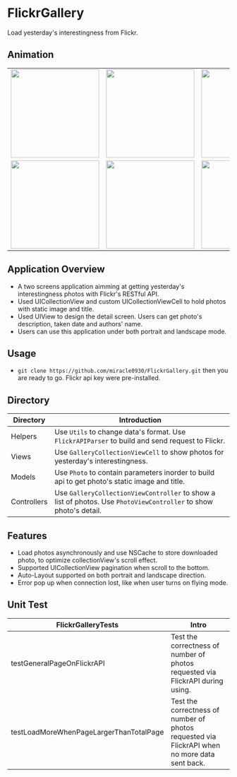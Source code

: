 # FlickrGallery
Load yesterday's interestingness from Flickr.

## Animation

<table style="width:100%">
    <tr>
        <td><img src = "https://github.com/miracle0930/FlickrGallery/blob/master/screenshots/portrait5s.gif" width = "200"/></td>
        <td><img src = "https://github.com/miracle0930/FlickrGallery/blob/master/screenshots/portrait8P.gif" width = "200"/></td>
        <td><img src = "https://github.com/miracle0930/FlickrGallery/blob/master/screenshots/portraitX.gif" width = "200"/></td>
        <td><img src = "https://github.com/miracle0930/FlickrGallery/blob/master/screenshots/portrait6s.gif" width = "200"/></td>
    </tr>
    <tr>
        <td><img src = "https://github.com/miracle0930/FlickrGallery/blob/master/screenshots/landscape5s.gif" width = "200"/></td>
        <td><img src = "https://github.com/miracle0930/FlickrGallery/blob/master/screenshots/landscape8P.gif" width = "200"/></td>
        <td><img src = "https://github.com/miracle0930/FlickrGallery/blob/master/screenshots/landscapeX.gif" width = "200"/></td>
        <td><img src = "https://github.com/miracle0930/FlickrGallery/blob/master/screenshots/landscape6s.gif" width = "200"/></td>
    </tr>
</table>

## Application Overview
- A two screens application aimming at getting yesterday's interestingness photos with Flickr's RESTful API. 
- Used UICollectionView and custom UICollectionViewCell to hold photos with static image and title.
- Used UIView to design the detail screen. Users can get photo's description, taken date and authors' name.
- Users can use this application under both portrait and landscape mode.

## Usage
- `git clone https://github.com/miracle0930/FlickrGallery.git` then you are ready to go. Flickr api key were pre-installed.


## Directory
Directory | Introduction
---|---
Helpers | Use `Utils` to change data's format. Use `FlickrAPIParser` to build and send request to Flickr.
Views | Use `GalleryCollectionViewCell` to show photos for yesterday's interestingness.
Models | Use `Photo` to contain parameters inorder to build api to get photo's static image and title.
Controllers | Use `GalleryCollectionViewController` to show a list of photos. Use `PhotoViewController` to show photo's detail.

## Features
- Load photos asynchronously and use NSCache to store downloaded photo, to optimize collectionView's scroll effect.
- Supported UICollectionView pagination when scroll to the bottom.
- Auto-Layout supported on both portrait and landscape direction.
- Error pop up when connection lost, like when user turns on flying mode.

## Unit Test
FlickrGalleryTests | Intro
---|---
testGeneralPageOnFlickrAPI | Test the correctness of number of photos requested via FlickrAPI during using.
testLoadMoreWhenPageLargerThanTotalPage | Test the correctness of number of photos requested via FlickrAPI when no more data sent back.



